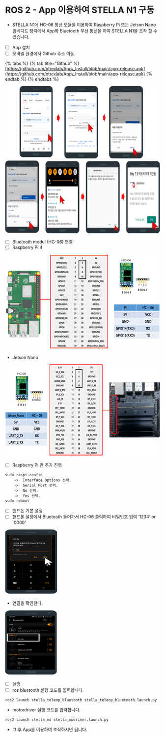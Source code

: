 # ROS 2 - App 이용하여 STELLA N1 구동

* STELLA N1에 HC-06 통신 모듈을 이용하여 Raspberry Pi 또는 Jetson Nano 임베디드 장치에서 App와 Bluetooth 무선 통신을 하여 STELLA N1을 조작 할 수 있습니다.



* [ ] App 설치&#x20;
* [ ] 모바일 환경에서 Github 주소 이동.

{% tabs %}
{% tab title="Github" %}
[https://github.com/ntrexlab/App\_Install/blob/main/app-release.apk](https://github.com/ntrexlab/App\_Install/blob/main/app-release.apk)
{% endtab %}
{% endtabs %}

![ ](../../.gitbook/assets/032.png)

* [ ] Bluetooth modul (HC-06) 연결
* [ ] Raspberry Pi 4

![ ](../../.gitbook/assets/033.png)

* Jetson Nano

![ ](../../.gitbook/assets/034.png)

* [ ] Raspberry Pi 만 추가 진행 &#x20;

```
sudo raspi-config
    ->  Interface Options 선택.
    ->  Serial Port 선택.
    ->  No 선택.
    ->  Yes 선택.
sudo reboot
```

* [ ] 핸드폰 기본 설정&#x20;
* [ ] 핸드폰 설정에서 Bluetooth 들어가서 HC-06 클릭하여 비밀번호 입력 ‘1234‘ or '0000'

![ ](../../.gitbook/assets/051.png)

* 연결을 확인한다.&#x20;

![ ](../../.gitbook/assets/052.png)



* [ ] 실행&#x20;
* [ ] ros bluetooth 실행 코드를 입력합니다.

```
ros2 launch stella_teleop_bluetooth stella_teleop_bluetooth.launch.py
```

* motordriver 실행 코드를 입력합니다.

```
ros2 launch stella_md stella_mwdriver.launch.py
```

* 그 후 App를 이용하여 조작하시면 됩니다.&#x20;

